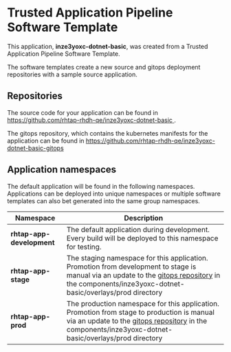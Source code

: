 # Trusted Application Pipeline Software Template

This application, **inze3yoxc-dotnet-basic**, was created from a Trusted Application Pipeline Software Template.

The software templates create a new source and gitops deployment repositories with a sample source application. 

## Repositories

The source code for your application can be found in [https://github.com/rhtap-rhdh-qe/inze3yoxc-dotnet-basic ](https://github.com/rhtap-rhdh-qe/inze3yoxc-dotnet-basic ).
 
The gitops repository, which contains the kubernetes manifests for the application can be found in 
[https://github.com/rhtap-rhdh-qe/inze3yoxc-dotnet-basic-gitops ](https://github.com/rhtap-rhdh-qe/inze3yoxc-dotnet-basic-gitops ) 

## Application namespaces 

The default application will be found in the following namespaces. Applications can be deployed into unique namespaces or multiple software templates can also bet generated into the same group namespaces.  

|  Namespace   |  Description   |  
| -------- | -------- |   
| **rhtap-app-development** | The default application during development. Every build will be deployed to this namespace for testing. | 
| **rhtap-app-stage** | The staging namespace for this application. Promotion from development to stage is manual via an update to the [gitops repository](https://github.com/rhtap-rhdh-qe/inze3yoxc-dotnet-basic-gitops ) in the components/inze3yoxc-dotnet-basic/overlays/prod directory |  
| **rhtap-app-prod** | The production namespace for this application. Promotion from stage to production is manual via an update to the [gitops repository](https://github.com/rhtap-rhdh-qe/inze3yoxc-dotnet-basic-gitops ) in the components/inze3yoxc-dotnet-basic/overlays/prod directory | 